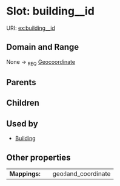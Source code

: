 
# Slot: building__id




URI: [ex:building__id](https://example.org/linkml/hello-world/building__id)


## Domain and Range

None ->  <sub>REQ</sub> [Geocoordinate](types/Geocoordinate.md)

## Parents


## Children


## Used by

 * [Building](Building.md)

## Other properties

|  |  |  |
| --- | --- | --- |
| **Mappings:** | | geo:land_coordinate |

